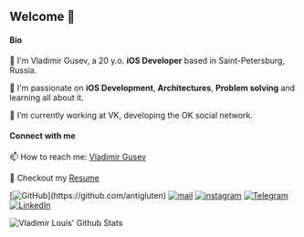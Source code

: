 ## Welcome 👋

#### Bio

🚀 I'm Vladimir Gusev, a 20 y.o. **iOS Developer** based in Saint-Petersburg, Russia.

🌱 I'm passionate on **iOS Development**, **Architectures**, **Problem solving** and learning all about it.

🔭 I’m currently working at VK, developing the OK social network.
  
#### Connect with me

📫 How to reach me: [Vladimir Gusev](mailto:antigluten@icloud.com)

📄 Checkout my [Resume](files/resume.pdf)

[![GitHub](https://img.shields.io/badge/GitHub-%23000000.svg?&amp;style=for-the-badge&amp;logo=GitHub&amp;logoColor=white&amp;)](https://github.com/antigluten) [![mail](https://img.shields.io/badge/mail-%23000000.svg?&amp;style=for-the-badge&amp;logo=iCloud&amp;logoColor=white&amp;color=44BBF8)](mailto:antigluten@icloud.com) [![instagram](https://img.shields.io/badge/instagram-%23000000.svg?&amp;style=for-the-badge&amp;logo=instagram&amp;logoColor=white&amp;color=dd2a7b)](https://www.instagram.com/_antigluten_) [![Telegram](https://img.shields.io/badge/Telegram-%23000000.svg?&amp;style=for-the-badge&amp;logo=Telegram&amp;logoColor=white&amp;color=252A2E)](https://t.me/vladimirlouis) [![LinkedIn](https://img.shields.io/badge/linkedin-%230077B5.svg?style=for-the-badge&logo=linkedin&logoColor=white)](https://www.linkedin.com/in/vladimir-gusev-3bb027205/)

![Vladimir Louis' Github Stats](https://github-readme-stats.vercel.app/api?username=antigluten&count_private=true&show_icons=true&theme=material-palenight)
